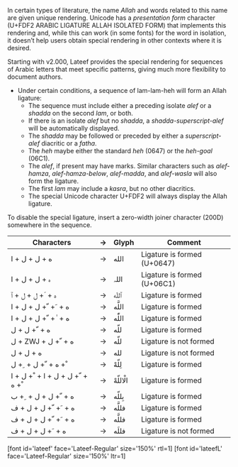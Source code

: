 

In certain types of literature, the name *Allah* and words related to this name are given unique rendering. Unicode has a *presentation form* character (U+FDF2 ARABIC LIGATURE ALLAH ISOLATED FORM) that implements this rendering and, while this can work (in some fonts) for the word in isolation, it doesn’t help users obtain special rendering in other contexts where it is desired. 

Starting with v2.000, Lateef provides the special rendering for sequences of Arabic letters that meet specific patterns, giving much more flexibility to document authors. 

* Under certain conditions, a sequence of lam-lam-heh will form an Allah ligature:
  * The sequence must include either a preceding isolate *alef* or a *shadda* on the second *lam*, or both.
  * If there is an isolate *alef* but no *shadda*, a *shadda-superscript-alef* will be automatically displayed.
  * The *shadda* may be followed or preceded by either a *superscript-alef* diacritic or a *fatha*.
  * The *heh* maybe either the standard *heh* (0647) or the *heh-goal* (06C1).
  * The *alef*, if present may have marks. Similar characters such as *alef-hamza*, *alef-hamza-below*, *alef-madda*, and *alef-wasla* will also form the ligature.
  * The first *lam* may include a *kasra*, but no other diacritics.
  * The special Unicode character U+FDF2 will always display the Allah ligature.

To disable the special ligature, insert a zero-width joiner character (200D) somewhere in the sequence.



Characters | → | Glyph | Comment
---------- | - | ----  | -------
<span class='lateefL-R normal'>&#x202d;&#x0627; + &#x0644; + &#x0644; + &#x0647;</span> | → | <span dir="rtl" class='lateef-R normal'> الله	</span> | Ligature is formed (U+0647)
<span class='lateefL-R normal'>&#x202d;&#x0627; + &#x0644; + &#x0644; + &#x06c1;</span> | → | <span dir="rtl" class='lateef-R normal'>اللہ	</span> | Ligature is formed (U+06C1)
<span class='lateefL-R normal'>&#x202d;&#x0671; + &#x0644; + &#x0644; + &#x0651; + &#x0647;</span> | → | <span dir="rtl" class='lateef-R normal'> ٱللّه </span> | Ligature is formed
<span class='lateefL-R normal'>&#x202d;&#x0627; + &#x0644; + &#x0644; + &#x0651; + &#x064e; + &#x0647;</span> | → | <span dir="rtl" class='lateef-R normal'>اللَّه	</span> | Ligature is formed
<span class='lateefL-R normal'>&#x202d;&#x0627; + &#x0644; + &#x0644; + &#x0651; + &#x0670; + &#x0647;</span> | → | <span dir="rtl" class='lateef-R normal'>اللّٰه</span> | 	Ligature is formed
<span class='lateefL-R normal'>&#x202d;&#x0644; + &#x0644; + &#x0651; + &#x0647;</span> | → | <span dir="rtl" class='lateef-R normal'>&#x0644;&#x0644;&#x0651;&#x0647;</span> | Ligature is formed
<span class='lateefL-R normal'>&#x202d;&#x0644; + ZWJ + &#x0644; + &#x0651; + &#x0647;</span> | → | <span dir="rtl" class='lateef-R normal'>&#x0644;&#x200D;&#x0644;&#x0651;&#x0647;</span> | Ligature is not formed
<span class='lateefL-R normal'>&#x202d;&#x0644; + &#x0644; + &#x0647;</span> | → | <span dir="rtl" class='lateef-R normal'>&#x0644;&#x0644;&#x0647;</span> | Ligature is not formed
<span class='lateefL-R normal'>&#x202d;&#x0644; + &#x0650; + &#x0644; + &#x0651; + &#x0647; + &#x0652;</span> | → | <span dir="rtl" class='lateef-R normal'>لِلّهْ	</span> | Ligature is formed
<span class='lateefL-R normal'>&#x202d;&#x0627; + &#x0644; + &#x0652; + &#x0627; + &#x0644; + &#x0644; + &#x0651; + &#x0647; + &#x0652;</span> | → | <span dir="rtl" class='lateef-R normal'>الْاللّهْ	</span> | Ligature is formed
<span class='lateefL-R normal'>&#x202d;&#x0628; + &#x0650; + &#x0644; + &#x0644; + &#x0651; + &#x0647;</span> | → | <span dir="rtl" class='lateef-R normal'>بِللّه	</span> | Ligature is formed
<span class='lateefL-R normal'>&#x202d;&#x0641; + &#x0644; + &#x0644; + &#x0651; + &#x064e; + &#x0647;</span> | → | <span dir="rtl" class='lateef-R normal'>فللَّه	</span> | Ligature is formed
<span class='lateefL-R normal'>&#x202d;&#x0641; + &#x0644; + &#x0644; + &#x0651; + &#x064e; + &#x0647;</span> | → | <span dir="rtl" class='lateef-R normal'>فللَّه	</span> | Ligature is formed
<span class='lateefL-R normal'>&#x202d;&#x0641; + &#x0644; + &#x0644; + &#x064e; + &#x0647;</span> | → | <span dir="rtl" class='lateef-R normal'>فللَه	</span> | Ligature is not formed





[font id='lateef' face='Lateef-Regular' size='150%' rtl=1]
[font id='lateefL' face='Lateef-Regular' size='150%' ltr=1]
